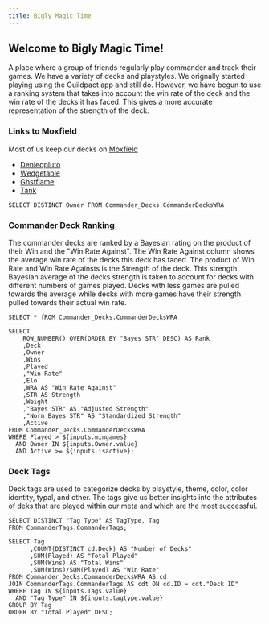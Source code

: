 ```yaml
---
title: Bigly Magic Time
---
```

## Welcome to Bigly Magic Time!
A place where a group of friends regularly play commander and track their games. We have a variety of decks and playstyles. We orignally started playing using the Guildpact app and still do. However, we have begun to use a ranking system that takes into account the win rate of the deck and the win rate of the decks it has faced. This gives a more accurate representation of the strength of the deck.


### Links to Moxfield
Most of us keep our decks on [Moxfield](https://www,moxfield.com) 
  - [Deniedpluto](https://www.moxfield.com/users/Deniedpluto)
  - [Wedgetable](https://www.moxfield.com/users/Wedgetable)
  - [Ghstflame](https://www.moxfield.com/users/Ghstflame)
  - [Tank](https://moxfield.com/users/T4nk09)


```Owners
SELECT DISTINCT Owner FROM Commander_Decks.CommanderDecksWRA
```

<Dropdown data={Owners} 
    name=Owner 
    value=Owner
    multiple = true
    selectAllByDefault=true
/>
<Slider
    title="Minimum Games" 
    name=mingames
    min=0
    max=10
    size=large
/>
<Slider
    title="Is Active"
    name=isactive
    min=0
    max=1
    size=small
    defaultValue=1
  />
    

### Commander Deck Ranking
   The commander decks are ranked by a Bayesian rating on the product of their Win and the "Win Rate Against". The Win Rate Against column shows the average win rate of the decks this deck has faced. The product of Win Rate and Win Rate Againsts is the Strength of the deck. This strength Bayesian average of the decks strength is taken to account for decks with different numbers of games played. Decks with less games are pulled towards the average while decks with more games have their strength pulled towards their actual win rate.

```TestQuery
SELECT * fROM Commander_Decks.CommanderDecksWRA
```

```CommanderDecks
SELECT 
    ROW_NUMBER() OVER(ORDER BY "Bayes STR" DESC) AS Rank
    ,Deck
    ,Owner
    ,Wins
    ,Played
    ,"Win Rate"
    ,Elo
    ,WRA AS "Win Rate Against"
    ,STR AS Strength
    ,Weight
    ,"Bayes STR" AS "Adjusted Strength"
    ,"Norm Bayes STR" AS "Standardized Strength"
    ,Active
FROM Commander_Decks.CommanderDecksWRA
WHERE Played > ${inputs.mingames}
  AND Owner IN ${inputs.Owner.value}
  AND Active >= ${inputs.isactive};
```
<DataTable data={CommanderDecks} search=true>
    <Column id=Rank/>
    <Column id=Deck/>
    <Column id=Owner/>
    <Column id=Played/>
    <Column id=Wins/>
    <Column id="Win Rate" fmt = "##.0%"/>
    <Column id=Elo/>
    <Column id="Win Rate Against" fmt = "##.0%"/>
    <Column id=Weight/>
    <Column id=Strength/>
    <Column id="Standardized Strength" fmt = "#.0"/>
    <Column id=Active/>
</DataTable>

### Deck Tags

Deck tags are used to categorize decks by playstyle, theme, color, color identity, typal, and other. The tags give us better insights into the attributes of deks that are played within our meta and which are the most successful.

```Tags
SELECT DISTINCT "Tag Type" AS TagType, Tag
FROM CommanderTags.CommanderTags;
```
```TagStats
SELECT Tag
      ,COUNT(DISTINCT cd.Deck) AS "Number of Decks"
      ,SUM(Played) AS "Total Played"
      ,SUM(Wins) AS "Total Wins"
      ,SUM(Wins)/SUM(Played) AS "Win Rate"
FROM Commander_Decks.CommanderDecksWRA AS cd
JOIN CommanderTags.CommanderTags AS cdt ON cd.ID = cdt."Deck ID"
WHERE Tag IN ${inputs.Tags.value}
  AND "Tag Type" IN ${inputs.tagtype.value}
GROUP BY Tag
ORDER BY "Total Played" DESC;
```

<Dropdown data={Tags} 
    name=tagtype
    value=TagType
    multiple=true
    selectAllByDefault=true
/>
<Dropdown data={Tags} 
    name=Tags 
    value=Tag
    multiple=true
    selectAllByDefault=true
/>

<DataTable data={TagStats} search=true>
    <Column id=Tag/>
    <Column id="Number of Decks"/>
    <Column id="Total Played"/>
    <Column id="Total Wins"/>
    <Column id="Win Rate" fmt = "##.0%"/>
</DataTable>